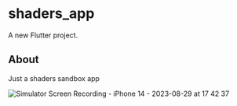 # shaders_app

A new Flutter project.

## About

Just a shaders sandbox app

![Simulator Screen Recording - iPhone 14 - 2023-08-29 at 17 42 37](https://github.com/EugeneAlexandrov/shaders_app/assets/53467702/8cca62f5-93f6-4c8b-8876-9158fba6caac)
